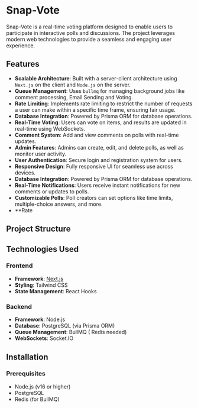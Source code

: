 # Snap-Vote

Snap-Vote is a real-time voting platform designed to enable users to participate in interactive polls and discussions. The project leverages modern web technologies to provide a seamless and engaging user experience.

## Features

- **Scalable Architecture**: Built with a server-client architecture using `Next.js` on the client and `Node.js` on the server.
- **Queue Management**: Uses `bullmq` for managing background jobs like comment processing, Email Sending and Voting.
- **Rate Limiting**: Implements rate limiting to restrict the number of requests a user can make within a specific time frame, ensuring fair usage.
- **Database Integration**: Powered by Prisma ORM for database operations.
- **Real-Time Voting**: Users can vote on items, and results are updated in real-time using WebSockets.
- **Comment System**: Add and view comments on polls with real-time updates.
- **Admin Features**: Admins can create, edit, and delete polls, as well as monitor user activity.
- **User Authentication**: Secure login and registration system for users.
- **Responsive Design**: Fully responsive UI for seamless use across devices.
- **Database Integration**: Powered by Prisma ORM for database operations.
- **Real-Time Notifications**: Users receive instant notifications for new comments or updates to polls.
- **Customizable Polls**: Poll creators can set options like time limits, multiple-choice answers, and more.
- **Rate

## Project Structure



## Technologies Used

### Frontend
- **Framework**: [Next.js](https://nextjs.org/)
- **Styling**: Tailwind CSS
- **State Management**: React Hooks

### Backend
- **Framework**: Node.js
- **Database**: PostgreSQL (via Prisma ORM)
- **Queue Management**: BullMQ ( Redis needed)
- **WebSockets**: Socket.IO

## Installation

### Prerequisites
- Node.js (v16 or higher)
- PostgreSQL
- Redis (for BullMQ)
